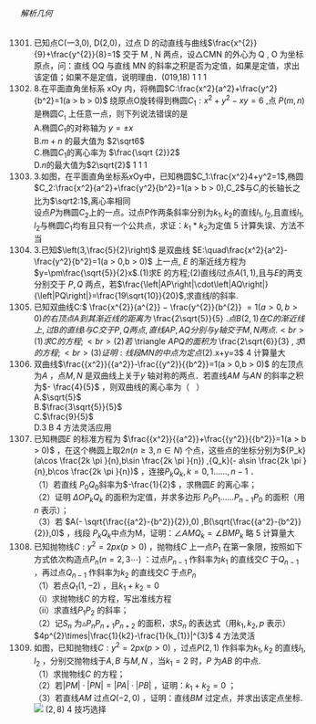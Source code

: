 ###### 解析几何
1301. 已知点C(一3,0), D(2,0)，过点 D 的动直线与曲线$\frac{x^{2}}{9}+\frac{y^{2}}{8}=1$ 交于 M , N 两点，设△CMN 的外心为 Q , O 为坐标原点，问：直线 OQ 与直线 MN 的斜率之积是否为定值，如果是定值，求出该定值；如果不是定值，说明理由．(019,18)	1	1	1
1302. 8.在平面直角坐标系 xOy 内，将椭圆$C:\frac{x^2}{a^2}+\frac{y^2}{b^2}=1(a > b > 0)$ 绕原点O旋转得到椭圆$C_1:x^2+y^2-xy=6$ ,点 $P(m,n)$ 是椭圆$C_{_1}$ 上任意一点，则下列说法错误的是 <br> A.椭圆$C_1$的对称轴为 $y=\pm x$ <br> B.$m+n$ 的最大值为 $2\sqrt6$ <br> C.椭圆$C_1$的离心率为 $\frac{\sqrt {2}}2$<br> D.$n$的最大值为$2\sqrt{2}$	1	1	1
1303. 3.如图，在平面直角坐标系$x$Oy中，已知椭圆$C_1:\frac{x^2}4+y^2=1$,椭圆$C_2:\frac{x^2}{a^2}+\frac{y^2}{b^2}=1(a > b > 0),C_2$与$C_i$的长轴长之比为$\sqrt2:1$,离心率相同<br>设点$P$为椭圆$C_{2}$上的一点。过点P作两条斜率分别为$k_1,k_2$的直线$l_1,l_2$,且直线$l_1,l_2$与椭圆$C_1$均有且只有一个公共点，求证：$k_1*k_2$为定值		5	计算失误、方法不当
1304. 3.已知$\left(3,\frac{5}{2}\right)$ 是双曲线 $E:\quad\frac{x^2}{a^2}-\frac{y^2}{b^2}=1(a > 0,b > 0)$ 上一点, $E$ 的渐近线方程为 $y=\pm\frac{\sqrt{5}}{2}x$.(1)求E 的方程;(2)直线$l$过点$A(1,1)$,且与$E$的两支分别交于 $P,Q$ 两点，若$\frac{\left|AP\right|\cdot\left|AQ\right|}{\left|PQ\right|}=\frac{19\sqrt{10}}{20}$,求直线$l$的斜率.
1305. 已知双曲线C:$ \frac{x^{2}}{a^{2}} $-$ \frac{y^{2}}{b^{2}} $=1(a > 0,b > 0)的右顶点A到其渐近线的距离为$ \frac{2\sqrt{5}}{5} $.点B(2,1)在C的渐近线上,过B的直线$l$与C交于P,Q两点,直线AP,AQ分别与y轴交于M,N两点.<br>(1)求C的方程;<br>(2)若$ \triangle $APQ的面积为$ \frac{2\sqrt{6}}{3} $,求$l$的方程;<br>(3)证明:线段MN的中点为定点	(2).$x+y=3$	4	计算量大
1306. 双曲线$\frac{{x^2}}{{a^2}}-\frac{{y^2}}{{b^2}}=1(a > 0,b > 0)$ 的左顶点为$A$ ，点$M,N$ 是双曲线上关于$y$ 轴对称的两点．若直线$AM$ 与$AN$ 的斜率之积为$- \frac{4}{5}$ ，则双曲线的离心率为（&nbsp;&nbsp; ）<br> A.$\sqrt{5}$ <br> B.$\frac{3\sqrt{5}}{5}$ <br> C.$\frac{9}{5}$ <br> D.$3$	B	4	方法灵活应用
1307. 已知椭圆$E$ 的标准方程为 $\frac{{x^2}}{{a^2}}+\frac{{y^2}}{{b^2}}=1(a > b > 0)$ ，在这个椭圆上取$2n(n \geqslant 3,n \in N)$ 个点，这些点的坐标分别为${P_k}(a\cos \frac{2k \pi }{n},b\sin \frac{2k \pi }{n}) ,{Q_k}(- a\sin \frac{2k \pi }{n},b\cos \frac{2k \pi }{n})$ ，连接${P_k}{Q_k},k=0,1 \dots \dots ,n-1$ ．<br>（1）若直线 ${P_0}{Q_0}$斜率为$-\frac{1}{2}$ ，求椭圆$E$ 的离心率；<br>（2）证明 $\Delta O{P_k}{Q_k}$ 的面积为定值，并求多边形 ${P_0}{P_1} \dots \dots {P_{n-1}}{P_0}$ 的面积（用$n$ 表示）；<br>（3）若 $A(- \sqrt{\frac{{a^2}-{b^2}}{2}},0) ,B(\sqrt{\frac{{a^2}-{b^2}}{2}},0)$ ，线段 ${P_k}{Q_k}$中点为M，证明：$\angle AM{Q_k}=\angle BM{P_k}$	略	5	计算量大
1308. 已知抛物线$C : {y^2}=2px(p > 0)$ ，抛物线$C$ 上一点${P_1}$ 在第一象限，按照如下方式依次构造点${P_n}\left(n=2,3 \cdots \right)$ ：过点${P_{n-1}}$ 作斜率为${k_1}$ 的直线交$C$ 于${Q_{n-1}}$ ，再过点${Q_{n-1}}$ 作斜率为${k_2}$ 的直线交$C$ 于点${P_n}$<br> （1）若点${Q_1}\left(1,-2 \right)$ ，且${k_1}+{k_2}=0$<br> （i）求抛物线$C$ 的方程，写出准线方程 <br> （ii）求直线${P_1}{P_2}$ 的斜率；<br>（2）记${S_n}$ 为$\vartriangle {P_n}{P_{n+1}}{P_{n+2}}$ 的面积，求${S_n}$ 的表达式（用${k_1},{k_2},p$ 表示）	$4p^{2}\times|\frac{1}{k2}-\frac{1}{k_{1}}|^{3}$	4	方法灵活
1309. 如图，已知抛物线$C : {y^2}=2px(p > 0)$ ，过点$P(2,1)$ 作斜率为${k_1},{k_2}$ 的直线${l_1},{l_2}$ ，分别交抛物线于$A,B$ 与$M,N$ ，当${k_1}=2$ 时，$P$ 为$AB$ 的中点.<br>（1）求抛物线$C$ 的方程；<br>（2）若$\left | PM \right | \cdot \left | PN \right |=\left | PA \right | \cdot \left | PB \right |$ ，证明：${k_1}+{k_2}=0$ ；<br>（3）若直线$AM$ 过点$Q(- 2,0)$ ，证明：直线$BM$ 过定点，并求出该定点坐标.<br> <img src="13ebd880-82aa-4dc0-9ca1-0e75fe7a524f.png" data-editor-shrink="true"> $(2,8)$	4	技巧选择